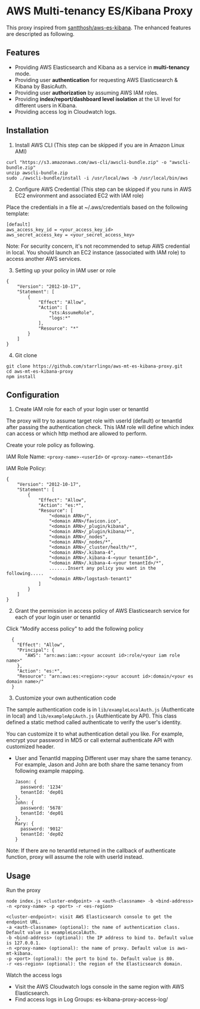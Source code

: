 # AWS Multi-tenancy ES/Kibana Proxy
This proxy inspired from [santthosh/aws-es-kibana](https://github.com/santthosh/aws-es-kibana). The enhanced features are descripted as following.
## Features
* Providing AWS Elasticsearch and Kibana as a service in **multi-tenancy** mode.
* Providing user **authentication** for requesting AWS Elasticsearch & Kibana by BasicAuth.
* Providing user **authorization** by assuming AWS IAM roles.
* Providing **index/report/dashboard level isolation** at the UI level for different users in Kibana.
* Providing access log in Cloudwatch logs.

## Installation
1. Install AWS CLI (This step can be skipped if you are in Amazon Linux AMI)

  ~~~
  curl "https://s3.amazonaws.com/aws-cli/awscli-bundle.zip" -o "awscli-bundle.zip"
  unzip awscli-bundle.zip
  sudo ./awscli-bundle/install -i /usr/local/aws -b /usr/local/bin/aws
  ~~~
2. Configure AWS Credential (This step can be skipped if you runs in AWS EC2 environment and associated EC2 with IAM role)

  Place the credentials in a file at ~/.aws/credentials based on the following template:

  ~~~
  [default]
  aws_access_key_id = <your_access_key_id>
  aws_secret_access_key = <your_secret_access_key>
  ~~~
Note: For security concern, it's not recommended to setup AWS credential in local. 
You should launch an EC2 instance (associated with IAM role) to access another AWS services.

3. Setting up your policy in IAM user or role
  ~~~
  {
      "Version": "2012-10-17",
      "Statement": [
          {
              "Effect": "Allow",
              "Action": [
                  "sts:AssumeRole",
                  "logs:*"
              ],
              "Resource": "*"
          }
      ]
  }
  ~~~
4. Git clone

  ~~~
  git clone https://github.com/starrlingo/aws-mt-es-kibana-proxy.git
  cd aws-mt-es-kibana-proxy
  npm install
  ~~~

## Configuration
1. Create IAM role for each of your login user or tenantId

  The proxy will try to assume target role with userId (default) or tenantId after passing the authentication check.
  This IAM role will define which index can access or which http method are allowed to perform. 

  Create your role policy as following.

  IAM Role Name: `<proxy-name>-<userId>` or `<proxy-name>-<tenantId>`

  IAM Role Policy:
  ~~~
  {
      "Version": "2012-10-17",
      "Statement": [
          {
              "Effect": "Allow",
              "Action": "es:*",
              "Resource": [
                  "<domain ARN>/",
                  "<domain ARN>/favicon.ico",
                  "<domain ARN>/_plugin/kibana",
                  "<domain ARN>/_plugin/kibana/*",
                  "<domain ARN>/_nodes",
                  "<domain ARN>/_nodes/*",
                  "<domain ARN>/_cluster/health/*",
                  "<domain ARN>/.kibana-4",
                  "<domain ARN>/.kibana-4-<your tenantId>",
                  "<domain ARN>/.kibana-4-<your tenantId>/*",
                  .......Insert any policy you want in the following.....                  
                  "<domain ARN>/logstash-tenant1"
              ]
          }
      ]
  }
  ~~~
2. Grant the permission in access policy of AWS Elasticsearch service for each of your login user or tenantId

  Click "Modify access policy" to add the following policy
  ~~~
    {
      "Effect": "Allow",
      "Principal": {
        "AWS": "arn:aws:iam::<your account id>:role/<your iam role name>"
      },
      "Action": "es:*",
      "Resource": "arn:aws:es:<region>:<your account id>:domain/<your es domain name>/"
    }
  ~~~
3. Customize your own authentication code

  The sample authentication code is in `lib/exampleLocalAuth.js` (Authenticate in local) and `lib/exampleApiAuth.js` (Authienticate by API). This class defined a static method called authenticate to verify the user's identity.

  You can customize it to what authentication detail you like. For example, encrypt your password in MD5 or call external authenticate API with customized header.

  * User and TenantId mapping
    Different user may share the same tenancy. For example, Jason and John are both share the same tenancy from following example mapping.

    ~~~
    Jason: {
      password: '1234'
      tenantId: 'dep01
    },
    John: {
      password: '5678'
      tenantId: 'dep01
    },
    Mary: {
      password: '9012'
      tenantId: 'dep02
    }
    ~~~
Note: If there are no tenantId returned in the callback of authenticate function, proxy will assume the role with userId instead.

## Usage
Run the proxy

    node index.js <cluster-endpoint> -a <auth-classname> -b <bind-address> -n <proxy-name> -p <port> -r <es-region>
~~~
<cluster-endpoint>: visit AWS Elasticsearch console to get the endpoint URL.
-a <auth-classname> (optional): the name of authentication class. Default value is exampleLocalAuth.
-b <bind-address> (optional): the IP address to bind to. Default value is 127.0.0.1.
-n <proxy-name> (optional): the name of proxy. Default value is aws-mt-kibana.
-p <port> (optional): the port to bind to. Default value is 80.
-r <es-region> (optional): the region of the Elasticsearch domain.
~~~

Watch the access logs
* Visit the AWS Cloudwatch logs console in the same region with AWS Elasticsearch.
* Find access logs in Log Groups: es-kibana-proxy-access-log/<proxy-name>
